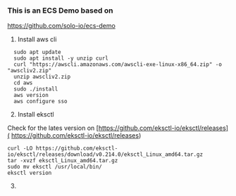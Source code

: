 ### This is an ECS Demo based on 
https://github.com/solo-io/ecs-demo

1. Install aws cli

```
  sudo apt update
  sudo apt install -y unzip curl
  curl "https://awscli.amazonaws.com/awscli-exe-linux-x86_64.zip" -o "awscliv2.zip"
  unzip awscliv2.zip 
  cd aws
  sudo ./install 
  aws version
  aws configure sso
```

2. Install eksctl

Check for the lates version on [https://github.com/eksctl-io/eksctl/releases](
https://github.com/eksctl-io/eksctl/releases)
```
curl -LO https://github.com/eksctl-io/eksctl/releases/download/v0.214.0/eksctl_Linux_amd64.tar.gz
tar -xvzf eksctl_Linux_amd64.tar.gz 
sudo mv eksctl /usr/local/bin/
eksctl version
```

3. 
